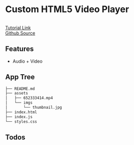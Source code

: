 # Custom HTML5 Video Player

<img src="" />

[Tutorial Link](https://courses.wesbos.com/account/access/5f602c40f8289514d0f9b6fc/view/194129583)  
[Github Source](https://github.com/wesbos/JavaScript30/tree/master/11%20-%20Custom%20Video%20Player)

## Features

- Audio + Video

## App Tree

```bash
├── README.md
├── assets
│   ├── 652333414.mp4
│   └── imgs
│       └── thumbnail.jpg
├── index.html
├── index.js
└── styles.css
```

## Todos